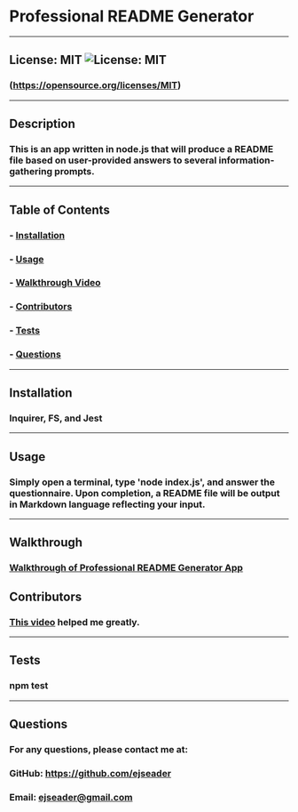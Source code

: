 
  # Professional README Generator
  ---

  ## License: MIT  ![License: MIT](https://img.shields.io/badge/License-MIT-yellow.svg) 
  ### (https://opensource.org/licenses/MIT)
  ---

  ## Description
  ### This is an app written in node.js that will produce a README file based on user-provided answers to several information-gathering prompts.
  ---
 
  ## Table of Contents
  
  ### - [Installation](#installation)
  ### - [Usage](#usage)
  ### - [Walkthrough Video](#walkthrough)
  ### - [Contributors](#contributors)
  ### - [Tests](#tests)
  ### - [Questions](#questions)
  ---
    
  ## Installation
  ### Inquirer, FS, and Jest
  ---

  ## Usage
  ### Simply open a terminal, type 'node index.js', and answer the questionnaire. Upon completion, a README file will be output in Markdown language reflecting your input.
  ---

  ## Walkthrough
  ### <a href="https://drive.google.com/file/d/1QrbyB1Zyt9PCgqNtG76S8nPr7fFX31mx/view" target="_blank">Walkthrough of Professional README Generator App</a>

  ## Contributors
  ### <a href="https://www.youtube.com/watch?v=gRlkEJuGlgI" target="_blank">This video</a> helped me greatly.
  ---

  ## Tests
  ### npm test
  ---

  ## Questions

  ### For any questions, please contact me at:
  ### GitHub: <a href="https://github.com/ejseader" target="_blank">https://github.com/ejseader</a>
  ### Email: ejseader@gmail.com
